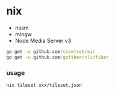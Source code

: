 # nix

- nssm
- mingw
- Node Media Server v3

```bat
go get -u github.com/cosmtrek/air 
go get -u github.com/gofiber/cli/fiber
```

### usage
```
nix tileset xxx/tileset.json
```
